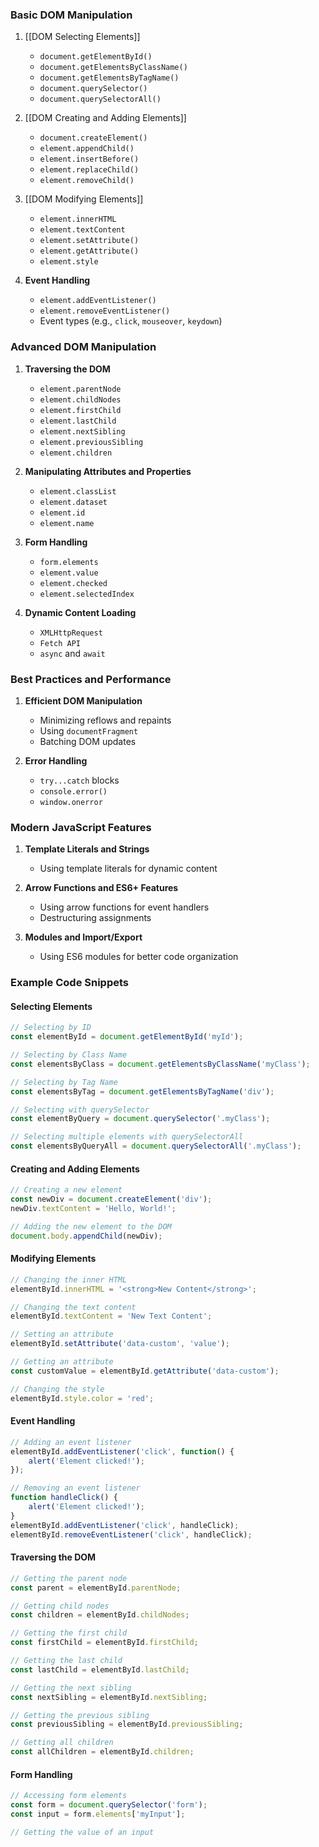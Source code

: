 
### Basic DOM Manipulation
1. [[DOM Selecting Elements]]
   - `document.getElementById()`
   - `document.getElementsByClassName()`
   - `document.getElementsByTagName()`
   - `document.querySelector()`
   - `document.querySelectorAll()`

2. [[DOM Creating and Adding Elements]]
   - `document.createElement()`
   - `element.appendChild()`
   - `element.insertBefore()`
   - `element.replaceChild()`
   - `element.removeChild()`

3. [[DOM Modifying Elements]]
   - `element.innerHTML`
   - `element.textContent`
   - `element.setAttribute()`
   - `element.getAttribute()`
   - `element.style`

4. **Event Handling**
   - `element.addEventListener()`
   - `element.removeEventListener()`
   - Event types (e.g., `click`, `mouseover`, `keydown`)

### Advanced DOM Manipulation
1. **Traversing the DOM**
   - `element.parentNode`
   - `element.childNodes`
   - `element.firstChild`
   - `element.lastChild`
   - `element.nextSibling`
   - `element.previousSibling`
   - `element.children`

2. **Manipulating Attributes and Properties**
   - `element.classList`
   - `element.dataset`
   - `element.id`
   - `element.name`

3. **Form Handling**
   - `form.elements`
   - `element.value`
   - `element.checked`
   - `element.selectedIndex`

4. **Dynamic Content Loading**
   - `XMLHttpRequest`
   - `Fetch API`
   - `async` and `await`

### Best Practices and Performance
1. **Efficient DOM Manipulation**
   - Minimizing reflows and repaints
   - Using `documentFragment`
   - Batching DOM updates

2. **Error Handling**
    - `try...catch` blocks
    - `console.error()`
    - `window.onerror`

### Modern JavaScript Features
1. **Template Literals and Strings**
    - Using template literals for dynamic content

2. **Arrow Functions and ES6+ Features**
    - Using arrow functions for event handlers
    - Destructuring assignments

3. **Modules and Import/Export**
    - Using ES6 modules for better code organization

### Example Code Snippets

#### Selecting Elements
```javascript
// Selecting by ID
const elementById = document.getElementById('myId');

// Selecting by Class Name
const elementsByClass = document.getElementsByClassName('myClass');

// Selecting by Tag Name
const elementsByTag = document.getElementsByTagName('div');

// Selecting with querySelector
const elementByQuery = document.querySelector('.myClass');

// Selecting multiple elements with querySelectorAll
const elementsByQueryAll = document.querySelectorAll('.myClass');
```

#### Creating and Adding Elements
```javascript
// Creating a new element
const newDiv = document.createElement('div');
newDiv.textContent = 'Hello, World!';

// Adding the new element to the DOM
document.body.appendChild(newDiv);
```

#### Modifying Elements
```javascript
// Changing the inner HTML
elementById.innerHTML = '<strong>New Content</strong>';

// Changing the text content
elementById.textContent = 'New Text Content';

// Setting an attribute
elementById.setAttribute('data-custom', 'value');

// Getting an attribute
const customValue = elementById.getAttribute('data-custom');

// Changing the style
elementById.style.color = 'red';
```

#### Event Handling
```javascript
// Adding an event listener
elementById.addEventListener('click', function() {
    alert('Element clicked!');
});

// Removing an event listener
function handleClick() {
    alert('Element clicked!');
}
elementById.addEventListener('click', handleClick);
elementById.removeEventListener('click', handleClick);
```

#### Traversing the DOM
```javascript
// Getting the parent node
const parent = elementById.parentNode;

// Getting child nodes
const children = elementById.childNodes;

// Getting the first child
const firstChild = elementById.firstChild;

// Getting the last child
const lastChild = elementById.lastChild;

// Getting the next sibling
const nextSibling = elementById.nextSibling;

// Getting the previous sibling
const previousSibling = elementById.previousSibling;

// Getting all children
const allChildren = elementById.children;
```

#### Form Handling
```javascript
// Accessing form elements
const form = document.querySelector('form');
const input = form.elements['myInput'];

// Getting the value of an input
